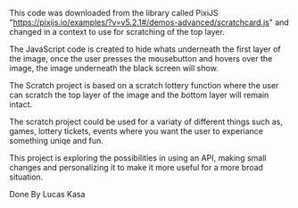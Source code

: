 This code was downloaded from the library called PixiJS "https://pixijs.io/examples/?v=v5.2.1#/demos-advanced/scratchcard.js" and changed in a context to use for scratching of the top layer.

The JavaScript code is created to hide whats underneath the first layer of the image, once the user presses the mousebutton 
and hovers over the image, the image underneath the black screen will show. 

The Scratch project is based on a scratch lottery function where the user can scratch the
top layer of the image and the bottom layer will remain intact. 

The scratch project could be used for a variaty of different things such as, games, lottery tickets, events where you want the 
user to experiance something uniqe and fun. 

This project is exploring the possibilities in using an API, making small changes
and personalizing it to make it more useful for a more broad situation. 


Done By Lucas Kasa
